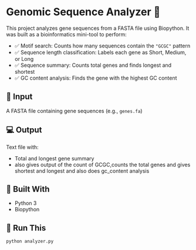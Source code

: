 # Genomic Sequence Analyzer 🧬

This project analyzes gene sequences from a FASTA file using Biopython. It was built as a bioinformatics mini-tool to perform:

- ✅ Motif search: Counts how many sequences contain the `"GCGC"` pattern
- ✅ Sequence length classification: Labels each gene as Short, Medium, or Long
- ✅ Sequence summary: Counts total genes and finds longest and shortest
- ✅ GC content analysis: Finds the gene with the highest GC content

## 📁 Input
A FASTA file containing gene sequences (e.g., `genes.fa`)

## 💻 Output
Text file with:
- Total and longest gene summary
- also gives output of the count of GCGC,counts the total genes and gives shortest and longest and also does gc_content analysis

## 🧪 Built With
- Python 3
- Biopython

## 🔄 Run This
```bash
python analyzer.py
